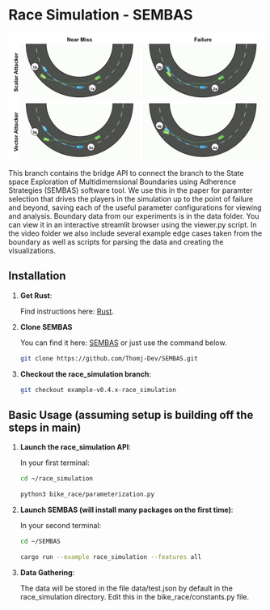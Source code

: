 # Race Simulation - SEMBAS

![image](https://github.com/toazbenj/race_simulation/blob/sembas/videos/overlay_grid.png)

This branch contains the bridge API to connect the branch to the State space Exploration of Multidimemsional Boundaries using Adherence Strategies (SEMBAS) software tool. We use this in the paper for paramter selection that drives the players in the simulation up to the point of failure and beyond, saving each of the useful parameter configurations for viewing and analysis. Boundary data from our experiments is in the data folder. You can view it in an interactive streamlit browser using the viewer.py script. In the video folder we also include several example edge cases taken from the boundary as well as scripts for parsing the data and creating the visualizations.

## Installation

1. **Get Rust**:

   Find instructions here: [Rust](https://rust-lang.org/tools/install/).
 
2. **Clone SEMBAS**

   You can find it here: [SEMBAS](https://github.com/Thomj-Dev/SEMBAS/tree/example-v0.4.x-race_simulation) or just use the command below.
   
   ```bash
   git clone https://github.com/Thomj-Dev/SEMBAS.git
   ```

3. **Checkout the race_simulation branch**:
   
   ```bash
   git checkout example-v0.4.x-race_simulation
   ```

## Basic Usage (assuming setup is building off the steps in main)
   
1. **Launch the race_simulation API**:

   In your first terminal:
   
   ```bash
   cd ~/race_simulation
   ```
  
   ```bash
   python3 bike_race/parameterization.py
   ```

3. **Launch SEMBAS (will install many packages on the first time)**:

   In your second terminal:

   ```bash
   cd ~/SEMBAS
   ```
  
   ```bash
   cargo run --example race_simulation --features all
   ```

4. **Data Gathering**:

   The data will be stored in the file data/test.json by default in the race_simulation directory. Edit this in the bike_race/constants.py file. 
